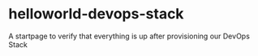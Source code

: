 # helloworld-devops-stack
A startpage to verify that everything is up after provisioning our DevOps Stack
